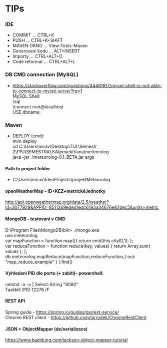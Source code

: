 ﻿# TIPs

### IDE
- COMMIT ... CTRL+K<br />
- PUSH  ... CTRL+K+SHIFT<br />
- MAVEN OKNO ... View-Tools-Maven<br />
- Generovani kodu ... ALT+INSERT<br />
- Importy ... CTRL+ALT+O<br />
- Code reformat ... CTRL+ALT+L<br />

### DB CMD connection (MySQL)
- https://stackoverflow.com/questions/44481917/mysql-shell-is-not-able-to-connect-to-mysql-server?rq=1<br />
MySQL Shell: <br />
\sql <br />
\connect root@localhost <br />
USE dbname; <br />

### Maven
 - DEPLOY (cmd):<br />
 mvn deploy<br />
 cd C:\Users\mirav\Desktop\TUL\Semestr 2\PPJ\SEMESTRALKA\projektVana\meteorolog<br />
 java -jar .\meteorolog-0.1_BETA.jar args<br />

#### Path to project folder 
 - C:\Users\mirav\IdeaProjects\projektMeteorolog

#### openWeatherMap - ID+KEZ+metrickéJednotky
http://api.openweathermap.org/data/2.5/weather?id=3077929&APPID=8511369eded1edc6193a34676e82dec5&units=metric


#### MongoDB - testovani v CMD
D:\Program Files\MongoDB\bin> .\mongo.exe<br />
use meteorolog<br />
var mapFunction = function map(){     return emit(this.cityID,1); };<br />
var reduceFunction = function reduce(key, values) {     return Array.sum( values ); };<br />
db.meteorolog.mapReduce(mapFunction,reduceFunction,{ out: "map_reduce_example" } ).find()<br />

#### Vyhledani PID dle portu (+ zabiti)- powershell:
netstat -a -o | Select-String "8080"<br />
Taskkill /PID 12276 /F

#### REST API
 Spring guide - https://spring.io/guides/gs/rest-service/ <br />
Chrome REST client - https://github.com/jarrodek/ChromeRestClient

#### JSON + ObjectMapper (de/serializace)
https://www.baeldung.com/jackson-object-mapper-tutorial